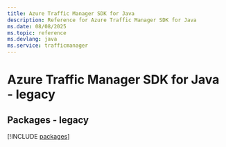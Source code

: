 ```yaml
---
title: Azure Traffic Manager SDK for Java
description: Reference for Azure Traffic Manager SDK for Java
ms.date: 08/08/2025
ms.topic: reference
ms.devlang: java
ms.service: trafficmanager
---
```

# Azure Traffic Manager SDK for Java - legacy
## Packages - legacy
[!INCLUDE [packages](traffic-manager-index.md)]